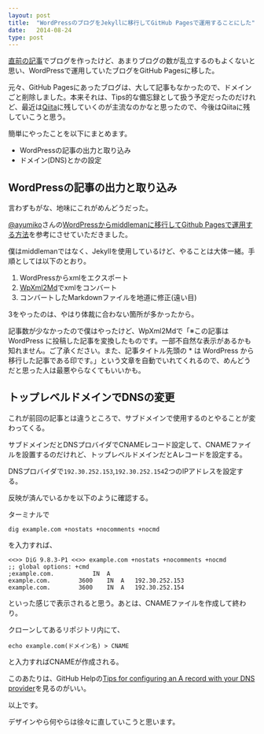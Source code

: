 ```yaml
---
layout: post
title:  "WordPressのブログをJekyllに移行してGitHub Pagesで運用することにした"
date:   2014-08-24
type: post
---
```


[直前の記事](/jekyll-gh-pages/)でブログを作ったけど、あまりブログの数が乱立するのもよくないと思い、WordPressで運用していたブログをGitHub Pagesに移した。

元々、GitHub Pagesにあったブログは、大して記事もなかったので、ドメインごと削除しました。本来それは、Tips的な備忘録として扱う予定だったのだけれど、最近は[Qiita](http://qiita.com/)に残していくのが主流なのかなと思ったので、今後はQiitaに残していこうと思う。

簡単にやったことを以下にまとめます。

- WordPressの記事の出力と取り込み
- ドメイン(DNS)とかの設定

## WordPressの記事の出力と取り込み

言わずもがな、地味にこれがめんどうだった。

[@ayumiko](https://twitter.com/ayumiko)さんの[WordPressからmiddlemanに移行してGithub Pagesで運用する方法](http://camuro.org/blog/2013/09/renewal.html)を参考にさせていただきました。

僕はmiddlemanではなく、Jekyllを使用しているけど、やることは大体一緒。手順としては以下のとおり。

1. WordPressからxmlをエクスポート
2. [WpXml2Md](https://github.com/komasaru/WpXml2Md)でxmlをコンバート
3. コンバートしたMarkdownファイルを地道に修正(遠い目)

3をやったのは、やはり体裁に合わない箇所が多かったから。

記事数が少なかったので僕はやったけど、WpXml2Mdで「※この記事は WordPress に投稿した記事を変換したものです。一部不自然な表示があるかも知れません。ご了承ください。また、記事タイトル先頭の * は WordPress から移行した記事である印です。」という文章を自動でいれてくれるので、めんどうだと思った人は最悪やらなくてもいいかも。

## トップレベルドメインでDNSの変更

これが前回の記事とは違うところで、サブドメインで使用するのとやることが変わってくる。

サブドメインだとDNSプロバイダでCNAMEレコード設定して、CNAMEファイルを設置するのだけれど、トップレベルドメインだとAレコードを設定する。

DNSプロバイダで`192.30.252.153`,`192.30.252.154`2つのIPアドレスを設定する。

反映が済んでいるかを以下のように確認する。

ターミナルで

	dig example.com +nostats +nocomments +nocmd

を入力すれば、

	<<>> DiG 9.8.3-P1 <<>> example.com +nostats +nocomments +nocmd
	;; global options: +cmd
	;example.com.			IN	A
	example.com.		3600	IN	A	192.30.252.153
	example.com.		3600	IN	A	192.30.252.154

といった感じで表示されると思う。あとは、CNAMEファイルを作成して終わり。

クローンしてあるリポジトリ内にて、

	echo example.com(ドメイン名) > CNAME

と入力すればCNAMEが作成される。

このあたりは、GitHub Helpの[Tips for configuring an A record with your DNS provider](https://help.github.com/articles/tips-for-configuring-an-a-record-with-your-dns-provider)を見るのがいい。

以上です。

デザインやら何やらは徐々に直していこうと思います。